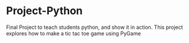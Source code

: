 # Project-Python
Final Project to teach students python, and show it in action. This project explores how to make a tic tac toe game using PyGame

